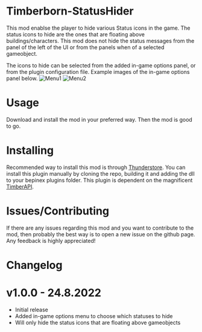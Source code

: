 # Timberborn-StatusHider
This mod enablse the player to hide various Status icons in the game. The status icons to hide are the ones that are floating above buildings/characters.
This mod does not hide the status messages from the panel of the left of the UI or from the panels when of a selected gameobject.

The icons to hide can be selected from the added in-game options panel, or from the plugin configuration file. Example images of the 
in-game options panel below.
![Menu1](https://raw.githubusercontent.com/hytonhan/Timberborn-CustomTopBar/master/menu1.png?raw=true)
![Menu2](https://raw.githubusercontent.com/hytonhan/Timberborn-CustomTopBar/master/menu2.png?raw=true)

# Usage
Download and install the mod in your preferred way. Then the mod is good to go.

# Installing
Recommended way to install this mod is through [Thunderstore](https://timberborn.thunderstore.io/). You can install this plugin manually by cloning the repo, building it
and adding the dll to your bepinex plugins folder. This plugin is dependent on the magnificent [TimberAPI](https://github.com/Timberborn-Modding-Central/TimberAPI).


# Issues/Contributing
If there are any issues regarding this mod and you want to contribute to the mod, then probably the best way is to open a new issue on the 
github page. Any feedback is highly appreciated!

# Changelog

# v1.0.0 - 24.8.2022
- Initial release
- Added in-game options menu to choose which statuses to hide
- Will only hide the status icons that are floating above gameobjects
